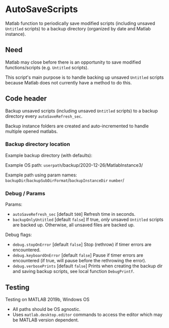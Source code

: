 # AutoSaveScripts

Matlab function to periodically save modified scripts (including unsaved `Untitled` scripts) to a backup directory (organized by date and Matlab instance).

## Need

Matlab may close before there is an opportunity to save modified functions/scripts (e.g. `Untitled` scripts).

This script's main purpose is to handle backing up unsaved `Untitled` scripts because Matlab does not currently have a method to do this.

## Code header

Backup unsaved scripts (including unsaved `Untitled` scripts) to a backup directory every `autoSaveRefresh_sec`.

Backup instance folders are created and auto-incremented to handle multiple opened matlabs.

### Backup directory location

Example backup directory (with defaults):

Example OS path: `userpath`/backup/2020-12-26/MatlabInstance3/

Example path using param names: `backupDir`/`backupSubDirFormat`/`backupInstanceDir` `number`/

### Debug / Params

Params:

- `autoSaveRefresh_sec` [default `500`] Refresh time in seconds.
- `backupOnlyUntitled` [default `false`] If true, _only_ unsaved `Untitled` scripts are backed up. Otherwise, all unsaved files are backed up.

Debug flags:

- `debug.stopOnError` [default `false`] Stop (rethrow) if timer errors are encountered.
- `debug.keyboardOnError` [default `false`] Pause if timer errors are encountered (if true, will pause before the rethrowing the error).
- `debug.verbosePrints` [default `false`] Prints when creating the backup dir and saving backup scripts, see local function `DebugPrintf`.

## Testing

Testing on MATLAB 2019b, Windows OS

- All paths should be OS agnostic.
- Uses `matlab.desktop.editor` commands to access the editor which may be MATLAB version dependent.
